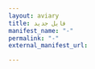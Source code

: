 ```yaml
---
layout: aviary
title: فایل جدید
manifest_name: "-"
permalink: "-"
external_manifest_url: 

---
```

<!-- Add an essay or interpretive material below this line,
using HTML or markdown.  Do not modify this file above this line -->
